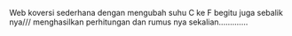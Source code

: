 Web koversi sederhana dengan mengubah suhu C ke F begitu juga sebalik nya///
menghasilkan perhitungan dan rumus nya sekalian.............
